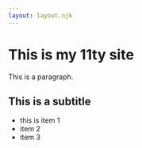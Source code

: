 ```yaml
---
layout: layout.njk
---
```

# This is my 11ty site

This is a paragraph.

## This is a subtitle

- this is item 1
- item 2
- item 3
